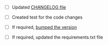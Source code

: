 * [ ] Updated [CHANGELOG file](https://github.com/jampp/db-utils/blob/master/CHANGELOG.rst)
* [ ] Created test for the code changes
* [ ] If required, [bumped the version](https://semver.org/)
* [ ] If required, updated the requirements.txt file


